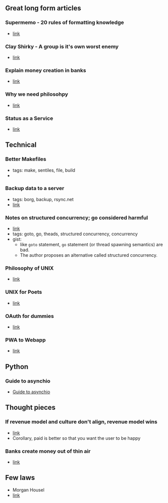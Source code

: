 ## Great long form articles

### Supermemo - 20 rules of formatting knowledge
- [link](super-memory.com/articles/20rules.htm)

### Clay Shirky - A group is it's own worst enemy
- [link](https://www.gwern.net/docs/technology/2005-shirky-agroupisitsownworstenemy.pdf)

### Explain money creation in banks
- [link](https://www.attejuvonen.fi/money-out-of-thin-air/)

### Why we need philosohpy
- [link](https://markmanson.net/why-we-all-need-philosophy)

### Status as a Service
- [link](https://www.eugenewei.com/blog/2019/2/19/status-as-a-service)

## Technical

### Better Makefiles
- tags: make, sentiles, file, build
- [link]:(https://tech.davis-hansson.com/p/make/)

### Backup data to a server
- tags: borg, backup, rsync.net
- [link](https://magnusson.io/post/backups/)

### Notes on structured concurrency; go considered harmful
- [link](https://vorpus.org/blog/notes-on-structured-concurrency-or-go-statement-considered-harmful/)
- tags: goto, go, theads, structured concurrency, concurrency
- gist:
    - like `goto` statement, `go` statement (or thread spawning semantics) are bad.
    - The author proposes an alternative called structured concurrency.

### Philosophy of UNIX
- [link](https://homepage.cs.uri.edu/~thenry/resources/unix_art/ch01s06.html)

### UNIX for Poets
- [link](web.stanford.edu/class/cs124/kwc-unix-for-poets.pdf)

### OAuth for dummies
- [link](https://marktrapp.com/blog/2009/09/17/oauth-dummies/)

### PWA to Webapp
- [link](https://www.simicart.com/blog/pwa-app-stores/)

## Python

### Guide to asynchio
- [Guide to asynchio](https://www.integralist.co.uk/posts/python-asyncio/)

## Thought pieces

### If revenue model and culture don't align, revenue model wins
- [link](https://somehowmanage.com/2020/09/20/revenue-model-not-culture-is-the-dominant-term/)
- Corollary, paid is better so that you want the user to be happy

### Banks create money out of thin air
- [link](https://www.attejuvonen.fiundefined/money-out-of-thin-air/)

## Few laws
- Morgan Housel
- [link](https://www.collaborativefund.com/blog/a-few-rules/)
